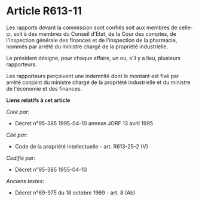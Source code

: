 # Article R613-11

Les rapports devant la commission sont confiés soit aux membres de celle-ci, soit à des membres du Conseil d'Etat, de la Cour
des comptes, de l'inspection générale des finances et de l'inspection de la pharmacie, nommés par arrêté du ministre chargé
de la propriété industrielle.

Le président désigne, pour chaque affaire, un ou, s'il y a lieu, plusieurs rapporteurs.

Les rapporteurs perçoivent une indemnité dont le montant est fixé par arrêté conjoint du ministre chargé de la propriété
industrielle et du ministre de l'économie et des finances.

**Liens relatifs à cet article**

_Créé par_:

  - Décret n°95-385 1995-04-10 annexe JORF 13 avril 1995

_Cité par_:

  - Code de la propriété intellectuelle - art. R613-25-2 (V)

_Codifié par_:

  - Décret n°95-385 1955-04-10

_Anciens textes_:

  - Décret n°69-975 du 18 octobre 1969 - art. 8 (Ab)
